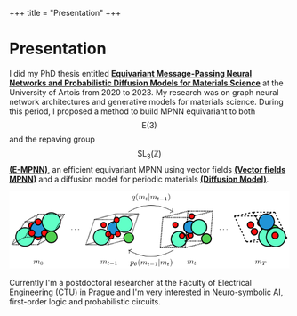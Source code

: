 +++
title = "Presentation"
+++

# Presentation

I did my PhD thesis entitled [**Equivariant Message-Passing Neural Networks and Probabilistic Diffusion Models for Materials Science**](https://www.cril.univ-artois.fr/en/phds/klipfel/) at the University of Artois from 2020 to 2023. My research was on graph neural network architectures and generative models for materials science. During this period, I proposed a method to build MPNN equivariant to both $$\text{E}(3)$$ and the repaving group $$\text{SL}_3(\mathbb{Z})$$ [**(E-MPNN)**](/publications/empnn-aaai23/), an efficient equivariant MPNN using vector fields [**(Vector fields MPNN)**](/publications/gemsnet-ijcai23/) and a diffusion model for periodic materials [**(Diffusion Model)**](/publications/diff-aaai24/).

![diffusion](/images/articles/diffusion.svg)

Currently I'm a postdoctoral researcher at the Faculty of Electrical Engineering (CTU) in Prague and I'm very interested in Neuro-symbolic AI, first-order logic and probabilistic circuits.
